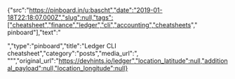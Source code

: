 {"src":"https://pinboard.in/u:bascht","date":"2019-01-18T22:18:07.000Z","slug":null,"tags":["cheatsheet","finance","ledger","cli","accounting","cheatsheets"," pinboard"],"text":"<blockquote></blockquote>","type":"pinboard","title":"Ledger CLI cheatsheet","category":"posts","media_url":", \"\"","original_url":"https://devhints.io/ledger","location_latitude":null,"additional_payload":null,"location_longitude":null}